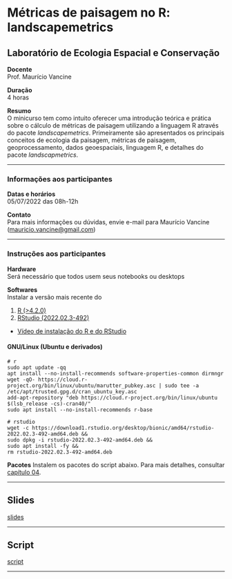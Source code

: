 # Métricas de paisagem no R: landscapemetrics

## Laboratório de Ecologia Espacial e Conservação

**Docente**  
Prof. Maurício Vancine

**Duração**  
4 horas

**Resumo**  
O minicurso tem como intuito oferecer uma introdução teórica e prática sobre o cálculo de métricas de paisagem utilizando a linguagem R através do pacote *landscapemetrics*. Primeiramente são apresentados os principais conceitos de ecologia da paisagem, métricas de paisagem, geoprocessamento, dados geoespaciais, linguagem R, e detalhes do pacote *landscapmetrics*.

---

### Informações aos participantes

**Datas e horários**  
05/07/2022 das 08h-12h

**Contato**  
Para mais informações ou dúvidas, envie e-mail para Maurício Vancine (mauricio.vancine@gmail.com)

---

### Instruções aos participantes

**Hardware**  
Será necessário que todos usem seus notebooks ou desktops

**Softwares**  
Instalar a versão mais recente do 

1. [R (>4.2.0)](https://www.r-project.org)
2. [RStudio (2022.02.3-492)](https://www.rstudio.com)

- [Vídeo de instalação do R e do RStudio](https://youtu.be/l1bWvZMNMCM)

#### GNU/Linux (Ubuntu e derivados)

```
# r
sudo apt update -qq
apt install --no-install-recommends software-properties-common dirmngr
wget -qO- https://cloud.r-project.org/bin/linux/ubuntu/marutter_pubkey.asc | sudo tee -a /etc/apt/trusted.gpg.d/cran_ubuntu_key.asc
add-apt-repository "deb https://cloud.r-project.org/bin/linux/ubuntu $(lsb_release -cs)-cran40/"
sudo apt install --no-install-recommends r-base

# rstudio
wget -c https://download1.rstudio.org/desktop/bionic/amd64/rstudio-2022.02.3-492-amd64.deb &&
sudo dpkg -i rstudio-2022.02.3-492-amd64.deb &&
sudo apt install -fy && 
rm rstudio-2022.02.3-492-amd64.deb
```

**Pacotes**
Instalem os pacotes do script abaixo. Para mais detalhes, consultar [capítulo 04](https://analises-ecologicas.com/cap4.html#pacotes-1).

---

## Slides

[slides](https://mauriciovancine.github.io/workshop-landscapemetrics/01_slides/slides.html#/)

---

## Script

[script](https://github.com/mauriciovancine/workshop-landscapemetrics/blob/main/02_script/script.R)

---
